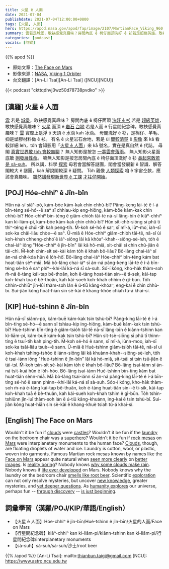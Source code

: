 ```yaml
---
title: 火星 ê 人面
date: 2021-07-04
publishdate: 2021-07-04T12:00:00+0800
tags: [火星, 人面]
hero: https://apod.nasa.gov/apod/fap/image/2107/MartianFace_Viking_960.jpg
summary: 雲若是城堡，敢袂感覺真趣味？房間內底 ê 椅仔面頂洗好 ê 衫若是超級英雄，敢袂感覺真趣味？
categories: [podcast]
vocals: [阿錕]
---
```


{{% apod %}}

- 原始文章：[The Face on Mars](https://apod.nasa.gov/apod/ap210704.html)
- 影像來源：[NASA](https://www.nasa.gov/), [Viking 1 Orbiter](https://nssdc.gsfc.nasa.gov/nmc/spacecraft/display.action?id=1975-075A)
- 台文翻譯：[An-Li Tsai][An-Li Tsai] ([NCU][NCU])

{{< podcast "ckttqdhvj3wz50d78738pvdko" >}}

## [漢羅] 火星 ê 人面
[雲][clouds] 若是 [城堡][castles]，敢袂感覺真趣味？
房間內底 ê 椅仔面頂 [洗好 ê 衫][laundry] 若是 [超級英雄][superhero]，敢袂感覺真趣味？
[火星][Mars] 面頂 ê [岩石][rock] [台地][mesas] 若是人面 ê 行星間紀念碑，敢袂感覺真趣味？
[雲][Clouds] 實際上是浮 tī 天頂 ê 水滴 kah 冰滴。
毋閣洗好 ê 衫，是棉仔、羊毛、抑是塑膠材料做 ê 衫。
有名 ê 火星岩石台地，若是 ùi [閣較清楚][seen more clearly] ê [影像][better images] 來 kā 看較詳細 leh，to̍h 會知影用「[火星 ê 人面][Face on Mars]」來 kā 號名，實在是真自然 ê 代誌。
毋閣 [真實世界敢 to̍h 會較無聊][reality boring]？
無人知影是按怎 [一寡雲會落雨][why some clouds make rain]。
無人知影火星面底敢 [捌發展性命][life ever developed]。
嘛無人知影是按怎房間內底 ê 椅仔面頂洗好 ê 衫 [鼻起來敢若是 sà-suh][smells like root beer]。
所以講，科學 [探索][exploration] 毋若會當解答謎團，閣會當發展新 ê 智識、解答閣較大 ê 謎團，kah 解說閣較深 ê 疑問。
To̍h 親像 [人類探索][humanity explores] 咱 ê 宇宙仝款，應該會真趣味。
[雖然講發現新世界 ê 工課][through discovery] [才拄仔開始][is just beginning]。



## [POJ] Hóe-chhiⁿ ê Jîn-bīn
Hûn nā-sī siâⁿ-pó, kám-bōe kám-kak chin chhù-bī?
Pâng-keng lāi-té ê í-á bīn-téng sé-hó--ê saⁿ sī chhiau-kip eng-hiông, kám-bōe kám-kak chin chhù-bī?
Hóe-chhiⁿ bīn-téng ê giâm-chio̍h tâi-tē nā-sī lâng-bīn ê kiâⁿ-chhiⁿ kan kì-liām-pi, kám-bōe kám-kak chin chhù-bī?
Hûn si̍t-chè-siōng sī phû tī thiⁿ-téng ê chúi-tih kah peng-tih.
M̄-koh sé-hó ê saⁿ, sī mî-á, iûⁿ-mo͘, iah-sī sok-ka châi-liāu chòe--ê saⁿ.
Ū-miâ ê Hóe-chhiⁿ giâm-chio̍h tâi-tē, nā-sī ùi koh-khah chheng-chhó͘ ê iáⁿ-siōng lâi kā khòaⁿ-khah--siông-sè-leh, to̍h ē chai-iáⁿ iōng "Hóe-chhiⁿ ê jîn-bīn" lâi kā hō-miâ, si̍t-chāi sī chin chū-jiân ê tāi-chì.
M̄-koh chin-si̍t sè-kài kám to̍h ē khah bô-liâu?
Bô-lâng chai-iáⁿ sī án-ná chi̍t-kóa hûn ē lo̍h-hō͘.
Bô-lâng chai-iáⁿ Hóe-chhiⁿ bīn-téng kám bat hoat-tián sèⁿ-miā.
Mā bô-lâng chai-iáⁿ sī án-ná pâng-keng lāi-té ê í-á bīn-téng sé-hó ê saⁿ phiⁿ--khí-lâi ká-ná sī sà-suh.
Só͘-í kóng, kho-ha̍k thàm-soh m̄-nā ē-tàng kái-tap bê-thoân, koh ē-tàng hoat-tián sin--ê tì-sek, kái-tap koh-khah tōa ê bê-thoân, kah kái-soeh koh-khah chhim ê gî-būn.
To̍h chhin-chhiūⁿ jîn-lūi thàm-soh lán ê ú-tiū kâng-khóaⁿ, eng-kai ē chin chhù-bī.
Sui-jiân kóng hoat-hiān sin sè-kài ê khang-khòe chiah tú-á khai-sí.


## [KIP] Hué-tshinn ê Jîn-bīn
Hûn nā-sī siânn-pó, kám-buē kám-kak tsin tshù-bī?
Pâng-king lāi-té ê í-á bīn-tíng sé-hó--ê sann sī tshiau-kip ing-hiông, kám-buē kám-kak tsin tshù-bī?
Hué-tshinn bīn-tíng ê giâm-tsio̍h tâi-tē nā-sī lâng-bīn ê kiânn-tshinn kan kì-liām-pi, kám-buē kám-kak tsin tshù-bī?
Hûn si̍t-tsè-siōng sī phû tī thinn-tíng ê tsuí-tih kah ping-tih.
M̄-koh sé-hó ê sann, sī mî-á, iûnn-moo, iah-sī sok-ka tsâi-liāu tsuè--ê sann.
Ū-miâ ê Hué-tshinn giâm-tsio̍h tâi-tē, nā-sī uì koh-khah tshing-tshóo ê iánn-siōng lâi kā khuànn-khah--siông-sè-leh, to̍h ē tsai-iánn iōng "Hué-tshinn ê jîn-bīn" lâi kā hō-miâ, si̍t-tsāi sī tsin tsū-jiân ê tāi-tsì.
M̄-koh tsin-si̍t sè-kài kám to̍h ē khah bô-liâu?
Bô-lâng tsai-iánn sī án-ná tsi̍t-kuá hûn ē lo̍h-hōo.
Bô-lâng tsai-iánn Hué-tshinn bīn-tíng kám bat huat-tián sènn-miā.
Mā bô-lâng tsai-iánn sī án-ná pâng-king lāi-té ê í-á bīn-tíng sé-hó ê sann phinn--khí-lâi ká-ná sī sà-suh.
Sóo-í kóng, kho-ha̍k thàm-soh m̄-nā ē-tàng kái-tap bê-thuân, koh ē-tàng huat-tián sin--ê tì-sik, kái-tap koh-khah tuā ê bê-thuân, kah kái-sueh koh-khah tshim ê gî-būn.
To̍h tshin-tshiūnn jîn-luī thàm-soh lán ê ú-tiū kâng-khuánn, ing-kai ē tsin tshù-bī.
Sui-jiân kóng huat-hiān sin sè-kài ê khang-khuè tsiah tú-á khai-sí.



## [English] The Face on Mars
Wouldn't it be fun if [clouds][clouds] were [castles][castles]?
Wouldn't it be fun if the [laundry][laundry] on the bedroom chair was a [superhero][superhero]?
Wouldn't it be fun if [rock][rock] [mesas][mesas] on [Mars][Mars] were interplanetary monuments to the human face?
[Clouds][Clouds], though, are floating droplets of water and ice.
Laundry is cotton, wool, or plastic, woven into garments.
Famous Martian rock mesas known by names like the [Face on Mars][Face on Mars] appear quite natural when [seen more clearly][seen more clearly] on [better images][better images].
Is [reality boring][reality boring]?
Nobody knows [why some clouds make rain][why some clouds make rain].
Nobody knows if [life ever developed][life ever developed] on Mars.
Nobody knows why the laundry on the bedroom chair [smells like root beer][smells like root beer].
Scientific [exploration][exploration] can not only resolve mysteries, but uncover [new knowledge][new knowledge], greater mysteries, and [yet deeper questions][yet deeper questions].
As [humanity explores][humanity explores] our universe, perhaps fun -- [through discovery][through discovery] -- [is just beginning][is just beginning].



## 詞彙學習（漢羅/POJ/KIP/華語/English）
- 【火星 ê 人面】Hóe-chhiⁿ ê jîn-bīn/Hué-tshinn ê jîn-bīn/火星的人面/Face on Mars
- 【行星間紀念碑】kiâⁿ-chhiⁿ kan kì-liām-pi/kiânn-tshinn kan kì-liām-pi/行星間紀念碑/interplanetary monuments
- 【sà-suh】sà-suh/sà-suh/沙士/root beer




{{% /apod %}}
[An-Li Tsai]: mailto:thianbun.taigi@gmail.com
[NCU]: https://www.astro.ncu.edu.tw


[clouds]:https://www.boredpanda.com/amazing-cloud-formations/
[castles]:https://youtu.be/bcrEqIpi6sg
[laundry]:https://www.reddit.com/r/funny/comments/4h39hu/we_all_have_the_laundry_chair_right/
[superhero]:https://en.wikipedia.org/wiki/Superhero
[rock]:https://photojournal.jpl.nasa.gov/catalog/PIA01141
[mesas]:https://mars.nasa.gov/resources/6279/geologic-face-on-mars-formation/
[Mars]:https://solarsystem.nasa.gov/planets/mars/overview/
[Clouds]:https://climatekids.nasa.gov/cloud-formation/
[Face on Mars]:https://science.nasa.gov/science-news/science-at-nasa/2001/ast24may_1
[seen more clearly]:https://apod.nasa.gov/apod/ap010528.html
[better images]:https://apod.nasa.gov/apod/ap060926.html
[reality boring]:https://catingtonpost.com/wp-content/uploads/2018/03/145904480.jpg
[why some clouds make rain]:https://physicsworld.com/a/its-raining-again/
[life ever developed]:https://apod.nasa.gov/debate/debate100th.html
[smells like root beer]:http://www.thegoodscentscompany.com/odor/root-beer.html
[exploration]:https://www.goodreads.com/quotes/644987-we-shall-not-cease-from-exploration-and-the-end-of
[new knowledge]:https://science.howstuffworks.com/innovation/inventions/top-5-nasa-inventions.htm
[yet deeper questions]:https://science.nasa.gov/astrophysics/big-questions
[humanity explores]:https://solarsystem.nasa.gov/
[through discovery]:https://apod.nasa.gov/apod/ap200121.html
[is just beginning]:https://apod.nasa.gov/apod/ap180429.html
